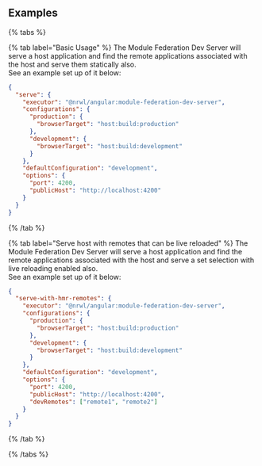 ## Examples

{% tabs %}

{% tab label="Basic Usage" %}
The Module Federation Dev Server will serve a host application and find the remote applications associated with the host and serve them statically also.  
See an example set up of it below:

```json
{
  "serve": {
    "executor": "@nrwl/angular:module-federation-dev-server",
    "configurations": {
      "production": {
        "browserTarget": "host:build:production"
      },
      "development": {
        "browserTarget": "host:build:development"
      }
    },
    "defaultConfiguration": "development",
    "options": {
      "port": 4200,
      "publicHost": "http://localhost:4200"
    }
  }
}
```

{% /tab %}

{% tab label="Serve host with remotes that can be live reloaded" %}
The Module Federation Dev Server will serve a host application and find the remote applications associated with the host and serve a set selection with live reloading enabled also.  
See an example set up of it below:

```json
{
  "serve-with-hmr-remotes": {
    "executor": "@nrwl/angular:module-federation-dev-server",
    "configurations": {
      "production": {
        "browserTarget": "host:build:production"
      },
      "development": {
        "browserTarget": "host:build:development"
      }
    },
    "defaultConfiguration": "development",
    "options": {
      "port": 4200,
      "publicHost": "http://localhost:4200",
      "devRemotes": ["remote1", "remote2"]
    }
  }
}
```

{% /tab %}

{% /tabs %}
